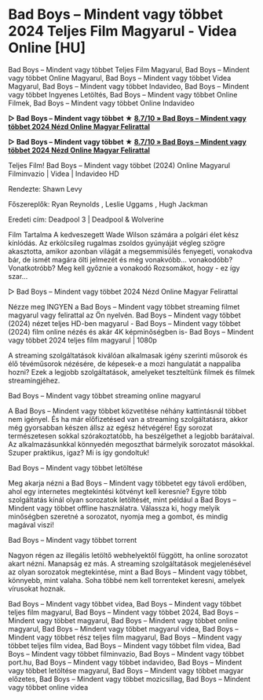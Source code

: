 # Bad Boys – Mindent vagy többet 2024 Teljes Film Magyarul - Videa Online [HU]

Bad Boys – Mindent vagy többet Teljes Film Magyarul, Bad Boys – Mindent vagy többet Online Magyarul, Bad Boys – Mindent vagy többet Videa Magyarul, Bad Boys – Mindent vagy többet Indavideo, Bad Boys – Mindent vagy többet Ingyenes Letöltés, Bad Boys – Mindent vagy többet Online Filmek, Bad Boys – Mindent vagy többet Online Indavideo

**▷ Bad Boys – Mindent vagy többet ★ [8.7/10 » Bad Boys – Mindent vagy többet 2024 Nézd Online Magyar Felirattal](https://is.gd/kGA3GV)**

**▷ Bad Boys – Mindent vagy többet ★ [8.7/10 » Bad Boys – Mindent vagy többet 2024 Nézd Online Magyar Felirattal](https://is.gd/kGA3GV)**

Teljes Film! Bad Boys – Mindent vagy többet (2024) Online Magyarul Filminvazio | Videa | Indavideo HD

Rendezte: Shawn Levy

Főszereplők: Ryan Reynolds , Leslie Uggams , Hugh Jackman

Eredeti cím: Deadpool 3 | Deadpool & Wolverine

Film Tartalma
A kedveszegett Wade Wilson számára a polgári élet kész kínlódás. Az erkölcsileg rugalmas zsoldos gyúnyáját végleg szögre akasztotta, amikor azonban világát a megsemmisülés fenyegeti, vonakodva bár, de ismét magára ölti jelmezét és még vonakvóbb… vonakodóbb? Vonatkotróbb? Meg kell győznie a vonakodó Rozsomákot, hogy - ez így szar...

▷ Bad Boys – Mindent vagy többet 2024 Nézd Online Magyar Felirattal

Nézze meg INGYEN a Bad Boys – Mindent vagy többet streaming filmet magyarul vagy felirattal az Ön nyelvén. Bad Boys – Mindent vagy többet (2024) nézet teljes HD-ben magyarul - Bad Boys – Mindent vagy többet (2024) film online nézés és akár 4K képminőségben is- Bad Boys – Mindent vagy többet 2024 teljes film magyarul | 1080p

A streaming szolgáltatások kiválóan alkalmasak igény szerinti műsorok és élő tévéműsorok nézésére, de képesek-e a mozi hangulatát a nappaliba hozni? Ezek a legjobb szolgáltatások, amelyeket teszteltünk filmek és filmek streamingjéhez.

Bad Boys – Mindent vagy többet streaming online magyarul

A Bad Boys – Mindent vagy többet közvetítése néhány kattintásnál többet nem igényel. És ha már előfizetésed van a streaming szolgáltatásra, akkor még gyorsabban készen állsz az egész hétvégére! Egy sorozat természetesen sokkal szórakoztatóbb, ha beszélgethet a legjobb barátaival. Az alkalmazásunkkal könnyedén megoszthat bármelyik sorozatot másokkal. Szuper praktikus, igaz? Mi is így gondoltuk!

Bad Boys – Mindent vagy többet letöltése

Meg akarja nézni a Bad Boys – Mindent vagy többetet egy távoli erdőben, ahol egy internetes megtekintési kötvényt kell keresnie? Egyre több szolgáltatás kínál olyan sorozatok letöltését, mint például a Bad Boys – Mindent vagy többet offline használatra. Válassza ki, hogy melyik minőségben szeretné a sorozatot, nyomja meg a gombot, és mindig magával viszi!

Bad Boys – Mindent vagy többet torrent

Nagyon régen az illegális letöltő webhelyektől függött, ha online sorozatot akart nézni. Manapság ez más. A streaming szolgáltatások megjelenésével az olyan sorozatok megtekintése, mint a Bad Boys – Mindent vagy többet, könnyebb, mint valaha. Soha többé nem kell torrenteket keresni, amelyek vírusokat hoznak.

Bad Boys – Mindent vagy többet videa, Bad Boys – Mindent vagy többet teljes film magyarul, Bad Boys – Mindent vagy többet 2024, Bad Boys – Mindent vagy többet magyarul, Bad Boys – Mindent vagy többet online magyarul, Bad Boys – Mindent vagy többet magyarul videa, Bad Boys – Mindent vagy többet rész teljes film magyarul, Bad Boys – Mindent vagy többet teljes film videa, Bad Boys – Mindent vagy többet film videa, Bad Boys – Mindent vagy többet filminvazio, Bad Boys – Mindent vagy többet port.hu, Bad Boys – Mindent vagy többet indavideo, Bad Boys – Mindent vagy többet letöltése magyarul, Bad Boys – Mindent vagy többet magyar előzetes, Bad Boys – Mindent vagy többet mozicsillag, Bad Boys – Mindent vagy többet online videa
